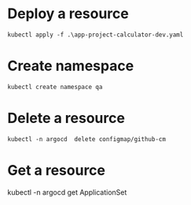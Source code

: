 # Deploy a resource 
```kubectl apply -f .\app-project-calculator-dev.yaml```

# Create namespace
```kubectl create namespace qa```

# Delete a resource
```kubectl -n argocd  delete configmap/github-cm```

# Get a resource
kubectl -n argocd get ApplicationSet